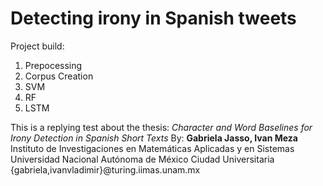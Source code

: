 # Detecting irony in Spanish tweets

Project build:
1. Prepocessing
2. Corpus Creation
3. SVM
4. RF
5. LSTM


This is a replying test about the thesis:
*Character and Word Baselines for Irony Detection in
Spanish Short Texts*
By: **Gabriela Jasso, Ivan Meza**
Instituto de Investigaciones en Matemáticas Aplicadas y en Sistemas
Universidad Nacional Autónoma de México
Ciudad Universitaria
{gabriela,ivanvladimir}@turing.iimas.unam.mx
